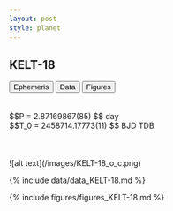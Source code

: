 ```yaml
---
layout: post
style: planet
---
```

<script src="../js/planets.js"></script>

## KELT-18

<!-- Tab links -->
<div class="tab">
<button class="tablinks" onclick="openCity(event, 'Ephemeris')">Ephemeris</button>
<button class="tablinks" onclick="openCity(event, 'Data')">Data</button>
<button class="tablinks" onclick="openCity(event, 'Figures')">Figures</button>
</div>

<!-- Tab content -->
<div id="Ephemeris" class="tabcontent" markdown="1">
<br/><br/>
$$P = 2.87169867(85) $$ day <br/>
$$T_0 = 2458714.17773(11) $$ BJD TDB
<br/><br/>
<br/><br/>
![alt text](/images/KELT-18_o_c.png)
</div>


<div id="Data" class="tabcontent" markdown="1">

{% include data/data_KELT-18.md %}

</div>

<div id="Figures" class="tabcontent" markdown="1">
{% include figures/figures_KELT-18.md %}
</div>


<script src="../js/tabs.js"></script>



